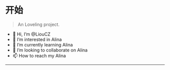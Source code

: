 # 开始

> An Loveling project.
- 👋 Hi, I’m @LiouCZ
- 👀 I’m interested in Alina
- 🌱 I’m currently learning Alina
- 💞️ I’m looking to collaborate on Alina
- 📫 How to reach my Alina

 <!-- 不蒜子统计 -->
 <hr/>
 


